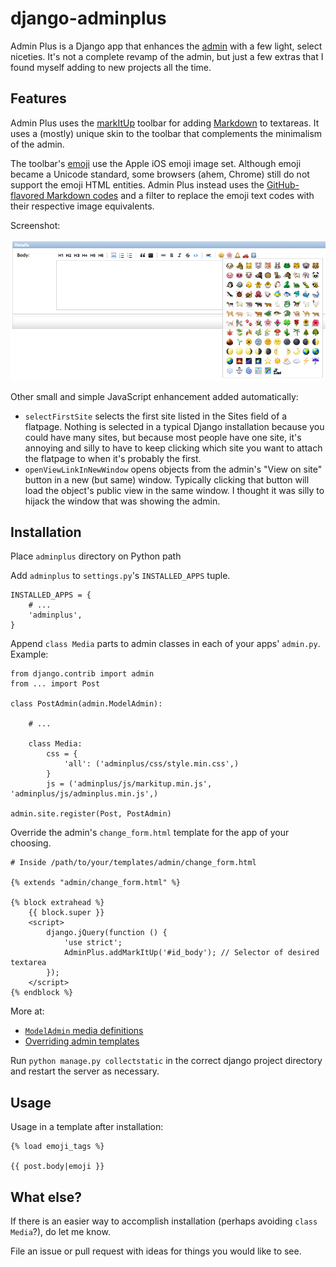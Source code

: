# django-adminplus

Admin Plus is a Django app that enhances the [admin](https://docs.djangoproject.com/en/1.5/intro/tutorial02/) with a few light, select niceties. It's not a complete revamp of the admin, but just a few extras that I found myself adding to new projects all the time.


## Features

Admin Plus uses the [markItUp](http://markitup.jaysalvat.com/home/) toolbar for adding [Markdown](http://daringfireball.net/projects/markdown/) to textareas. It uses a (mostly) unique skin to the toolbar that complements the minimalism of the admin.

The toolbar's [emoji](http://en.wikipedia.org/wiki/Emoji) use the Apple iOS emoji image set. Although emoji became a Unicode standard, some browsers (ahem, Chrome) still do not support the emoji HTML entities. Admin Plus instead uses the [GitHub-flavored Markdown codes](http://www.emoji-cheat-sheet.com/) and a filter to replace the emoji text codes with their respective image equivalents.

Screenshot:

![Admin Plus toolbar screenshot](docs/adminplus-toolbar.png)

Other small and simple JavaScript enhancement added automatically:

- `selectFirstSite` selects the first site listed in the Sites field of a flatpage. Nothing is selected in a typical Django installation because you could have many sites, but because most people have one site, it's annoying and silly to have to keep clicking which site you want to attach the flatpage to when it's probably the first.
- `openViewLinkInNewWindow` opens objects from the admin's "View on site" button in a new (but same) window. Typically clicking that button will load the object's public view in the same window. I thought it was silly to hijack the window that was showing the admin.


## Installation

Place `adminplus` directory on Python path

Add `adminplus` to `settings.py`'s `INSTALLED_APPS` tuple.

```
INSTALLED_APPS = {
    # ...
    'adminplus',
}
```

Append `class Media` parts to admin classes in each of your apps' `admin.py`. Example:

```
from django.contrib import admin
from ... import Post

class PostAdmin(admin.ModelAdmin):

    # ...

    class Media:
        css = {
            'all': ('adminplus/css/style.min.css',)
        }
        js = ('adminplus/js/markitup.min.js', 'adminplus/js/adminplus.min.js',)

admin.site.register(Post, PostAdmin)
```

Override the admin's `change_form.html` template for the app of your choosing.

```
# Inside /path/to/your/templates/admin/change_form.html

{% extends "admin/change_form.html" %}

{% block extrahead %}
    {{ block.super }}
    <script>
        django.jQuery(function () {
            'use strict';
            AdminPlus.addMarkItUp('#id_body'); // Selector of desired textarea
        });
    </script>
{% endblock %}
```

More at:

- [`ModelAdmin` media definitions](https://docs.djangoproject.com/en/dev/ref/contrib/admin/#modeladmin-media-definitions)
- [Overriding admin templates](https://docs.djangoproject.com/en/dev/ref/contrib/admin/#overriding-admin-templates)

Run `python manage.py collectstatic` in the correct django project directory and restart the server as necessary.


## Usage

Usage in a template after installation:

```
{% load emoji_tags %}

{{ post.body|emoji }}
```


## What else?

If there is an easier way to accomplish installation (perhaps avoiding `class Media`?), do let me know.

File an issue or pull request with ideas for things you would like to see.